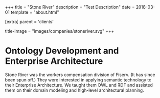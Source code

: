 +++
title = "Stone River"
description = "Test Description"
date = 2018-03-01
template = "about.html"

[extra]
parent = 'clients'

title-image = "images/companies/stoneriver.svg"
+++

# Ontology Development and Enterprise Architecture

Stone River was the workers compensation division of Fiserv. (It has since been spun off.) They were interested in applying semantic technology to their Enterprise Architecture. We taught them OWL and RDF and assisted them on their domain modeling and high-level architectural planning.
